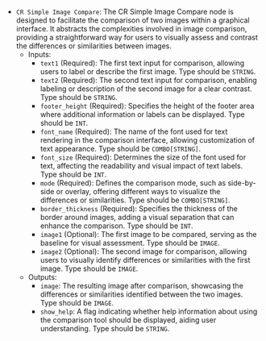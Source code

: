 - `CR Simple Image Compare`: The CR Simple Image Compare node is designed to facilitate the comparison of two images within a graphical interface. It abstracts the complexities involved in image comparison, providing a straightforward way for users to visually assess and contrast the differences or similarities between images.
    - Inputs:
        - `text1` (Required): The first text input for comparison, allowing users to label or describe the first image. Type should be `STRING`.
        - `text2` (Required): The second text input for comparison, enabling labeling or description of the second image for a clear contrast. Type should be `STRING`.
        - `footer_height` (Required): Specifies the height of the footer area where additional information or labels can be displayed. Type should be `INT`.
        - `font_name` (Required): The name of the font used for text rendering in the comparison interface, allowing customization of text appearance. Type should be `COMBO[STRING]`.
        - `font_size` (Required): Determines the size of the font used for text, affecting the readability and visual impact of text labels. Type should be `INT`.
        - `mode` (Required): Defines the comparison mode, such as side-by-side or overlay, offering different ways to visualize the differences or similarities. Type should be `COMBO[STRING]`.
        - `border_thickness` (Required): Specifies the thickness of the border around images, adding a visual separation that can enhance the comparison. Type should be `INT`.
        - `image1` (Optional): The first image to be compared, serving as the baseline for visual assessment. Type should be `IMAGE`.
        - `image2` (Optional): The second image for comparison, allowing users to visually identify differences or similarities with the first image. Type should be `IMAGE`.
    - Outputs:
        - `image`: The resulting image after comparison, showcasing the differences or similarities identified between the two images. Type should be `IMAGE`.
        - `show_help`: A flag indicating whether help information about using the comparison tool should be displayed, aiding user understanding. Type should be `STRING`.
